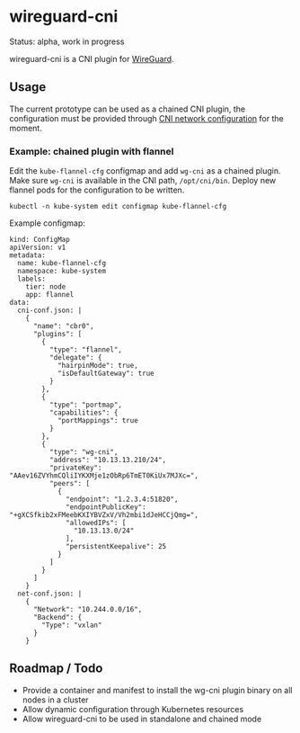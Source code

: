 # wireguard-cni

Status: alpha, work in progress

wireguard-cni is a CNI plugin for [WireGuard](https://www.wireguard.com/).

## Usage

The current prototype can be used as a chained CNI plugin, the
configuration must be provided through [CNI network configuration](https://github.com/containernetworking/cni/blob/master/SPEC.md#network-configuration)
for the moment.

### Example: chained plugin with flannel

Edit the `kube-flannel-cfg` configmap and add `wg-cni` as a chained
plugin. Make sure `wg-cni` is available in the CNI path, `/opt/cni/bin`.
Deploy new flannel pods for the configuration to be written.

```
kubectl -n kube-system edit configmap kube-flannel-cfg
```

Example configmap:

```
kind: ConfigMap
apiVersion: v1
metadata:
  name: kube-flannel-cfg
  namespace: kube-system
  labels:
    tier: node
    app: flannel
data:
  cni-conf.json: |
    {
      "name": "cbr0",
      "plugins": [
        {
          "type": "flannel",
          "delegate": {
            "hairpinMode": true,
            "isDefaultGateway": true
          }
        },
        {
          "type": "portmap",
          "capabilities": {
            "portMappings": true
          }
        },
        {
          "type": "wg-cni",
          "address": "10.13.13.210/24",
          "privateKey": "AAev16ZVYhmCQliIYKXMje1zObRp6TmET0KiUx7MJXc=",
          "peers": [
            {
              "endpoint": "1.2.3.4:51820",
              "endpointPublicKey": "+gXCSfkib2xFMeebKXIYBVZxV/Vh2mbi1dJeHCCjQmg=",
              "allowedIPs": [
                "10.13.13.0/24"
              ],
              "persistentKeepalive": 25
            }
          ]
        }
      ]
    }
  net-conf.json: |
    {
      "Network": "10.244.0.0/16",
      "Backend": {
        "Type": "vxlan"
      }
    }
```

## Roadmap / Todo

* Provide a container and manifest to install the wg-cni plugin binary
  on all nodes in a cluster
* Allow dynamic configuration through Kubernetes resources
* Allow wireguard-cni to be used in standalone and chained mode
